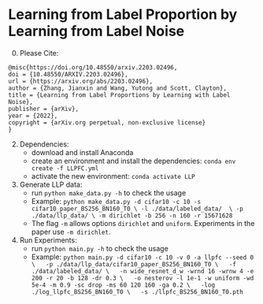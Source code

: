 # Learning from Label Proportion by Learning from Label Noise
0. Please Cite:
  ```
  @misc{https://doi.org/10.48550/arxiv.2203.02496,
  doi = {10.48550/ARXIV.2203.02496},
  url = {https://arxiv.org/abs/2203.02496},
  author = {Zhang, Jianxin and Wang, Yutong and Scott, Clayton},
  title = {Learning from Label Proportions by Learning with Label Noise},
  publisher = {arXiv},
  year = {2022},
  copyright = {arXiv.org perpetual, non-exclusive license}
}
```
2. Dependencies:
   * download and install Anaconda
   * create an environment and install the dependencies: `conda env create -f LLPFC.yml`
   * activate the new environment: `conda activate LLP`
3. Generate LLP data:
   * run `python make_data.py -h` to check the usage
   * Example: ```python make_data.py -d cifar10 -c 10 -s cifar10_paper_BS256_BN160_T0 \
                    -l ./data/labeled_data/  \
                    -p ./data/llp_data/ \
                    -m dirichlet -b 256 -n 160 -r 15671628```
   * The flag `-m` allows options `dirichlet` and `uniform`. Experiments in the paper use `-m dirichlet`.
3. Run Experiments:
   * run `python main.py -h` to check the usage
   * Example: ```python main.py -d cifar10 -c 10 -v 0 -a llpfc --seed 0 \  
                -p ./data/llp_data/cifar10_paper_BS256_BN160_T0 \  
                -f ./data/labeled_data/ \  
                -n wide_resnet_d_w -wrnd 16 -wrnw 4 -e 200 -r 20 -b 128 -dr 0.3 \  
                -o nesterov -l 1e-1 -w uniform -wd 5e-4 -m 0.9 -sc drop -ms 60 120 160 -ga 0.2 \  
                -log ./log_llpfc_BS256_BN160_T0 \  
                -s ./llpfc_BS256_BN160_T0.pth```
